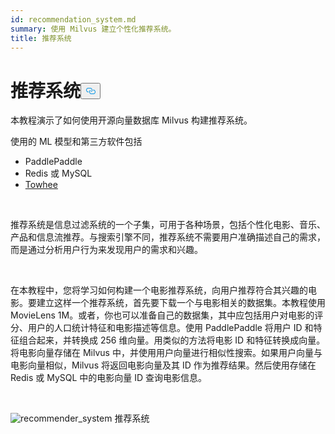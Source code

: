 ```yaml
---
id: recommendation_system.md
summary: 使用 Milvus 建立个性化推荐系统。
title: 推荐系统
---
```

<h1 id="Recommender-System" class="common-anchor-header">推荐系统<button data-href="#Recommender-System" class="anchor-icon" translate="no">
      <svg translate="no"
        aria-hidden="true"
        focusable="false"
        height="20"
        version="1.1"
        viewBox="0 0 16 16"
        width="16"
      >
        <path
          fill="#0092E4"
          fill-rule="evenodd"
          d="M4 9h1v1H4c-1.5 0-3-1.69-3-3.5S2.55 3 4 3h4c1.45 0 3 1.69 3 3.5 0 1.41-.91 2.72-2 3.25V8.59c.58-.45 1-1.27 1-2.09C10 5.22 8.98 4 8 4H4c-.98 0-2 1.22-2 2.5S3 9 4 9zm9-3h-1v1h1c1 0 2 1.22 2 2.5S13.98 12 13 12H9c-.98 0-2-1.22-2-2.5 0-.83.42-1.64 1-2.09V6.25c-1.09.53-2 1.84-2 3.25C6 11.31 7.55 13 9 13h4c1.45 0 3-1.69 3-3.5S14.5 6 13 6z"
        ></path>
      </svg>
    </button></h1><p>本教程演示了如何使用开源向量数据库 Milvus 构建推荐系统。</p>
<p>使用的 ML 模型和第三方软件包括</p>
<ul>
<li>PaddlePaddle</li>
<li>Redis 或 MySQL</li>
<li><a href="https://towhee.io/">Towhee</a></li>
</ul>
<p></br></p>
<p>推荐系统是信息过滤系统的一个子集，可用于各种场景，包括个性化电影、音乐、产品和信息流推荐。与搜索引擎不同，推荐系统不需要用户准确描述自己的需求，而是通过分析用户行为来发现用户的需求和兴趣。</p>
<p></br></p>
<p>在本教程中，您将学习如何构建一个电影推荐系统，向用户推荐符合其兴趣的电影。要建立这样一个推荐系统，首先要下载一个与电影相关的数据集。本教程使用 MovieLens 1M。或者，你也可以准备自己的数据集，其中应包括用户对电影的评分、用户的人口统计特征和电影描述等信息。使用 PaddlePaddle 将用户 ID 和特征组合起来，并转换成 256 维向量。用类似的方法将电影 ID 和特征转换成向量。将电影向量存储在 Milvus 中，并使用用户向量进行相似性搜索。如果用户向量与电影向量相似，Milvus 将返回电影向量及其 ID 作为推荐结果。然后使用存储在 Redis 或 MySQL 中的电影向量 ID 查询电影信息。</p>
<p></br></p>
<p>
  
   <span class="img-wrapper"> <img translate="no" src="/docs/v2.4.x/assets/recommendation_system.png" alt="recommender_system" class="doc-image" id="recommender_system" />
   </span> <span class="img-wrapper"> <span>推荐系统</span> </span></p>
